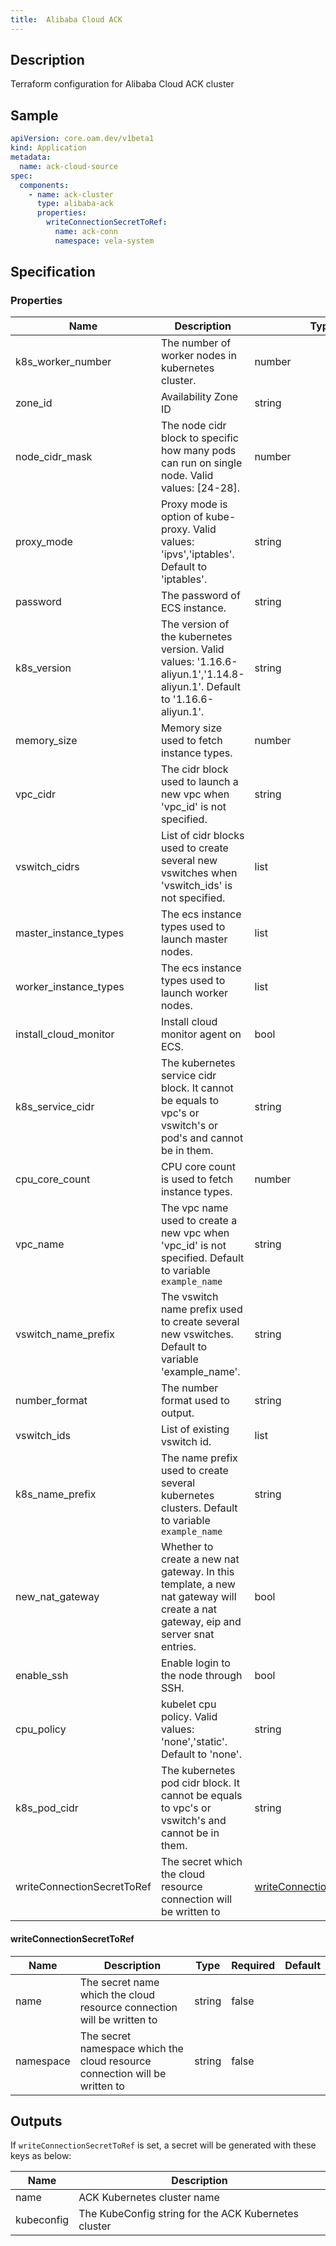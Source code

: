 ```yaml
---
title:  Alibaba Cloud ACK
---
```




## Description

Terraform configuration for Alibaba Cloud ACK cluster

## Sample

```yaml
apiVersion: core.oam.dev/v1beta1
kind: Application
metadata:
  name: ack-cloud-source
spec:
  components:
    - name: ack-cluster
      type: alibaba-ack
      properties:
        writeConnectionSecretToRef:
          name: ack-conn
          namespace: vela-system

```

## Specification


### Properties

Name | Description | Type | Required | Default
------------ | ------------- | ------------- | ------------- | ------------- 
k8s_worker_number | The number of worker nodes in kubernetes cluster. | number | false |
zone_id | Availability Zone ID | string | false |
node_cidr_mask | The node cidr block to specific how many pods can run on single node. Valid values: [24-28]. | number | false |
proxy_mode | Proxy mode is option of kube-proxy. Valid values: 'ipvs','iptables'. Default to 'iptables'. | string | false |
password | The password of ECS instance. | string | false |
k8s_version | The version of the kubernetes version.  Valid values: '1.16.6-aliyun.1','1.14.8-aliyun.1'. Default to '1.16.6-aliyun.1'. | string | false |
memory_size | Memory size used to fetch instance types. | number | false |
vpc_cidr | The cidr block used to launch a new vpc when 'vpc_id' is not specified. | string | false |
vswitch_cidrs | List of cidr blocks used to create several new vswitches when 'vswitch_ids' is not specified. | list | false |
master_instance_types | The ecs instance types used to launch master nodes. | list | false |
worker_instance_types | The ecs instance types used to launch worker nodes. | list | false |
install_cloud_monitor | Install cloud monitor agent on ECS. | bool | false |
k8s_service_cidr | The kubernetes service cidr block. It cannot be equals to vpc's or vswitch's or pod's and cannot be in them. | string | false |
cpu_core_count | CPU core count is used to fetch instance types. | number | false |
vpc_name | The vpc name used to create a new vpc when 'vpc_id' is not specified. Default to variable `example_name` | string | false |
vswitch_name_prefix | The vswitch name prefix used to create several new vswitches. Default to variable 'example_name'. | string | false |
number_format | The number format used to output. | string | false |
vswitch_ids | List of existing vswitch id. | list | false |
k8s_name_prefix | The name prefix used to create several kubernetes clusters. Default to variable `example_name` | string | false |
new_nat_gateway | Whether to create a new nat gateway. In this template, a new nat gateway will create a nat gateway, eip and server snat entries. | bool | false |
enable_ssh | Enable login to the node through SSH. | bool | false |
cpu_policy | kubelet cpu policy. Valid values: 'none','static'. Default to 'none'. | string | false |
k8s_pod_cidr | The kubernetes pod cidr block. It cannot be equals to vpc's or vswitch's and cannot be in them. | string | false |
writeConnectionSecretToRef | The secret which the cloud resource connection will be written to | [writeConnectionSecretToRef](#writeConnectionSecretToRef) | false |


#### writeConnectionSecretToRef

Name | Description | Type | Required | Default
------------ | ------------- | ------------- | ------------- | ------------- 
name | The secret name which the cloud resource connection will be written to | string | false |
namespace | The secret namespace which the cloud resource connection will be written to | string | false |

## Outputs

If `writeConnectionSecretToRef` is set, a secret will be generated with these keys as below:

Name | Description
------------ | -------------
name | ACK Kubernetes cluster name |
kubeconfig | The KubeConfig string for the ACK Kubernetes cluster |
